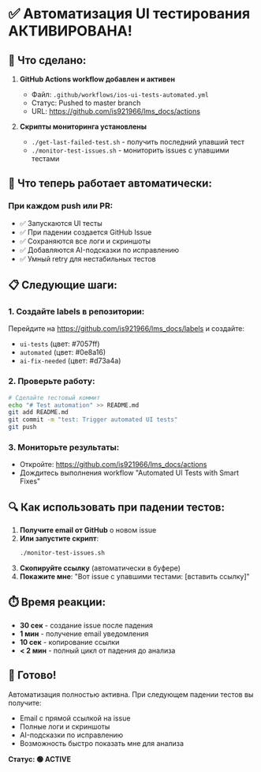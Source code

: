 # ✅ Автоматизация UI тестирования АКТИВИРОВАНА!

## 🎉 Что сделано:

1. **GitHub Actions workflow добавлен и активен**
   - Файл: `.github/workflows/ios-ui-tests-automated.yml`
   - Статус: Pushed to master branch
   - URL: https://github.com/is921966/lms_docs/actions

2. **Скрипты мониторинга установлены**
   - `./get-last-failed-test.sh` - получить последний упавший тест
   - `./monitor-test-issues.sh` - мониторить issues с упавшими тестами

## 🚀 Что теперь работает автоматически:

### При каждом push или PR:
- ✅ Запускаются UI тесты
- ✅ При падении создается GitHub Issue
- ✅ Сохраняются все логи и скриншоты
- ✅ Добавляются AI-подсказки по исправлению
- ✅ Умный retry для нестабильных тестов

## 📋 Следующие шаги:

### 1. Создайте labels в репозитории:
Перейдите на https://github.com/is921966/lms_docs/labels и создайте:
- `ui-tests` (цвет: #7057ff)
- `automated` (цвет: #0e8a16) 
- `ai-fix-needed` (цвет: #d73a4a)

### 2. Проверьте работу:
```bash
# Сделайте тестовый коммит
echo "# Test automation" >> README.md
git add README.md
git commit -m "test: Trigger automated UI tests"
git push
```

### 3. Мониторьте результаты:
- Откройте: https://github.com/is921966/lms_docs/actions
- Дождитесь выполнения workflow "Automated UI Tests with Smart Fixes"

## 🔍 Как использовать при падении тестов:

1. **Получите email от GitHub** о новом issue
2. **Или запустите скрипт**:
   ```bash
   ./monitor-test-issues.sh
   ```
3. **Скопируйте ссылку** (автоматически в буфере)
4. **Покажите мне**: "Вот issue с упавшими тестами: [вставить ссылку]"

## ⏱️ Время реакции:

- **30 сек** - создание issue после падения
- **1 мин** - получение email уведомления
- **10 сек** - копирование ссылки
- **< 2 мин** - полный цикл от падения до анализа

## 🎯 Готово!

Автоматизация полностью активна. При следующем падении тестов вы получите:
- Email с прямой ссылкой на issue
- Полные логи и скриншоты
- AI-подсказки по исправлению
- Возможность быстро показать мне для анализа

**Статус: 🟢 ACTIVE** 